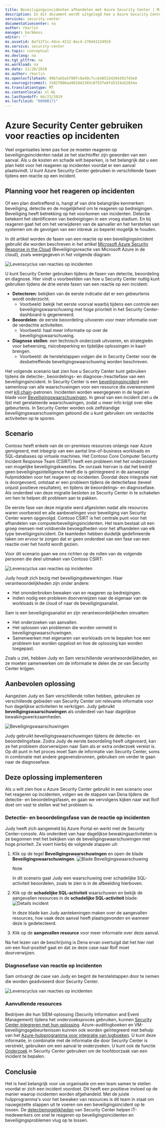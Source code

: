```yaml
---
title: Beveiligingsincidenten afhandelen met Azure Security Center | Microsoft Docs
description: In dit document wordt uitgelegd hoe u Azure Security Center kunt gebruiken voor een scenario waarin u op een incident moet reageren.
services: security-center
documentationcenter: na
author: rkarlin
manager: barbkess
editor: ''
ms.assetid: 8af12f1c-4dce-4212-8ac4-170d4313492d
ms.service: security-center
ms.topic: conceptual
ms.devlang: na
ms.tgt_pltfrm: na
ms.workload: na
ms.date: 11/28/2018
ms.author: rkarlin
ms.openlocfilehash: 99bfab5a5f80fc0a49c7cc6405154394391f43e0
ms.sourcegitcommit: 3102f886aa962842303c8753fe8fa5324a52834a
ms.translationtype: MT
ms.contentlocale: nl-NL
ms.lasthandoff: 04/23/2019
ms.locfileid: "60908171"
---
```

# <a name="using-azure-security-center-for-an-incident-response"></a>Azure Security Center gebruiken voor reacties op incidenten
Veel organisaties leren pas hoe ze moeten reageren op beveiligingsincidenten nadat ze het slachtoffer zijn geworden van een aanval. Als u de kosten en schade wilt beperken, is het belangrijk dat u een plan hebt voor het reageren op incidenten voordat er een aanval plaatsvindt. U kunt Azure Security Center gebruiken in verschillende fasen tijdens een reactie op een incident.

## <a name="incident-response-planning"></a>Planning voor het reageren op incidenten
Of een plan doeltreffend is, hangt af van drie belangrijke kenmerken: beveiliging, detectie en de mogelijkheid om te reageren op bedreigingen. Beveiliging heeft betrekking op het voorkomen van incidenten. Detectie betekent het identificeren van bedreigingen in een vroeg stadium. En bij reageren gaat het om het verwijderen van de aanvaller en het herstellen van systemen om de gevolgen van een inbreuk zo beperkt mogelijk te houden.

In dit artikel worden de fasen van een reactie op een beveiligingsincident gebruikt die worden beschreven in het artikel [Microsoft Azure Security Response in the Cloud](https://gallery.technet.microsoft.com/Azure-Security-Response-in-dd18c678) (Beveiligingsreactie van Microsoft Azure in de cloud), zoals weergegeven in het volgende diagram:

![Levenscyclus van reacties op incidenten](./media/security-center-incident-response/security-center-incident-response-fig1.png)

U kunt Security Center gebruiken tijdens de fasen van detectie, beoordeling en diagnose. Hier vindt u voorbeelden van hoe u Security Center nuttig kunt gebruiken tijdens de drie eerste fasen van een reactie op een incident:

* **Detecteren**: bekijken van de eerste indicatie dat er een gebeurtenis wordt onderzocht.
  * Voorbeeld: bekijk het eerste voorval waarbij tijdens een controle een beveiligingswaarschuwing met hoge prioriteit in het Security Center-dashboard is gegenereerd.
* **Beoordelen**: de eerste beoordeling uitvoeren voor meer informatie over de verdachte activiteiten.
  * Voorbeeld: haal meer informatie op over de beveiligingswaarschuwing.
* **Diagnose stellen**: een technisch onderzoek uitvoeren, en strategieën voor beheersing, risicobeperking en tijdelijke oplossingen in kaart brengen.
  * Voorbeeld: de herstelstappen volgen die in Security Center voor de desbetreffende beveiligingswaarschuwing worden beschreven.

Het volgende scenario laat zien hoe u Security Center kunt gebruiken tijdens de detectie-, beoordelings- en diagnose-/reactiefase van een beveiligingsincident. In Security Center is een [beveiligingsincident](security-center-incident.md) een samenloop van alle waarschuwingen voor een resource die overeenstemt met [kill chain](https://blogs.technet.microsoft.com/office365security/addressing-your-cxos-top-five-cloud-security-concerns/)-patronen. Incidenten worden weergegeven in de tegel en blade voor [Beveiligingswaarschuwingen](security-center-managing-and-responding-alerts.md). In geval van een incident ziet u de lijst met gerelateerde waarschuwingen, zodat u meer info krijgt over elke gebeurtenis. In Security Center worden ook zelfstandige beveiligingswaarschuwingen getoond die u kunt gebruiken om verdachte activiteiten op te sporen.

## <a name="scenario"></a>Scenario
Contoso heeft enkele van de on-premises resources onlangs naar Azure gemigreerd, met inbegrip van een aantal line-of-business workloads en SQL-databases op virtuele machines. Het Contoso Core Computer Security Incident Response Team (CSIRT) heeft een probleem met het onderzoeken van mogelijke beveiligingskwesties. De oorzaak hiervan is dat het bedrijf geen beveiligingsintelligence heeft die is geïntegreerd in de aanwezige hulpmiddelen voor het reageren op incidenten. Doordat deze integratie niet is doorgevoerd, ontstaat er een probleem tijdens de detectiefase (teveel onjuist positieve resultaten), en tijdens de beoordelings- en diagnosefase. Als onderdeel van deze migratie besloten ze Security Center in te schakelen om hen te helpen dit probleem aan te pakken.

De eerste fase van deze migratie werd afgesloten nadat alle resources waren voorbereid en alle aanbevelingen voor beveiliging van Security Center waren opgevolgd. Contoso CSIRT is het centrale punt voor het afhandelen van computerbeveiligingsincidenten. Het team bestaat uit een groep mensen met voldoende bevoegdheden voor het afhandelen van elk type beveiligingsincident. De teamleden hebben duidelijk gedefinieerde taken om ervoor te zorgen dat er geen onderdeel van een fase van een reactie over het hoofd wordt gezien.

Voor dit scenario gaan we ons richten op de rollen van de volgende personen die deel uitmaken van Contoso CSIRT:

![Levenscyclus van reacties op incidenten](./media/security-center-incident-response/security-center-incident-response-fig2.png)

Judy houdt zich bezig met beveiligingsbewerkingen. Haar verantwoordelijkheden zijn onder andere:

* Het ononderbroken bewaken van en reageren op bedreigingen.
* Indien nodig een probleem doorverwijzen naar de eigenaar van de workloads in de cloud of naar de beveiligingsanalist.

Sam is een beveiligingsanalist en zijn verantwoordelijkheden omvatten:

* Het onderzoeken van aanvallen.
* Het oplossen van problemen die worden vermeld in beveiligingswaarschuwingen.
* Samenwerken met eigenaren van workloads om te bepalen hoe een probleem kan worden opgelost en hoe de oplossing kan worden toegepast.

Zoals u ziet, hebben Judy en Sam verschillende verantwoordelijkheden, en ze moeten samenwerken om de informatie te delen die ze van Security Center krijgen.

## <a name="recommended-solution"></a>Aanbevolen oplossing
Aangezien Judy en Sam verschillende rollen hebben, gebruiken ze verschillende gebieden van Security Center om relevante informatie voor hun dagelijkse activiteiten te verkrijgen. Judy gebruikt **beveiligingswaarschuwingen** als onderdeel van haar dagelijkse bewakingswerkzaamheden.

![Beveiligingswaarschuwingen](./media/security-center-incident-response/security-center-incident-response-fig3.png)

Judy gebruikt beveiligingswaarschuwingen tijdens de detectie- en beoordelingsfase. Zodra Judy de eerste beoordeling heeft uitgevoerd, kan ze het probleem doorverwijzen naar Sam als er extra onderzoek vereist is. Op dit punt in het proces moet Sam de informatie van Security Center, soms in combinatie met andere gegevensbronnen, gebruiken om verder te gaan naar de diagnosefase.

## <a name="how-to-implement-this-solution"></a>Deze oplossing implementeren
Als u wilt zien hoe u Azure Security Center gebruikt in een scenario voor het reageren op incidenten, volgen we de stappen van Dena tijdens de detectie- en beoordelingsfasen, en gaan we vervolgens kijken naar wat Rolf doet om vast te stellen wat het probleem is.

### <a name="detect-and-assess-incident-response-stages"></a>Detectie- en beoordelingsfase van de reactie op incidenten
Judy heeft zich aangemeld bij Azure Portal en werkt met de Security Center-console. Als onderdeel van haar dagelijkse bewakingsactiviteiten is ze begonnen met het bekijken van de beveiligingswaarschuwingen met hoge prioriteit. Ze voert hierbij de volgende stappen uit:

1. Klik op de tegel **Beveiligingswaarschuwingen** en open de blade **Beveiligingswaarschuwingen**.
    ![Blade Beveiligingswaarschuwing](./media/security-center-incident-response/security-center-incident-response-fig4.png)

   > [!NOTE]
   > In dit scenario gaat Judy een waarschuwing over schadelijke SQL-activiteit beoordelen, zoals te zien is in de afbeelding hierboven.
   >
   >
2. Klik op de **schadelijke SQL-activiteit** waarschuwen en bekijk de aangevallen resources in de **schadelijke SQL-activiteit** blade:  ![Details incident](./media/security-center-incident-response/security-center-incident-response-fig5.png)

    In deze blade kan Judy aantekeningen maken over de aangevallen resources, hoe vaak deze aanval heeft plaatsgevonden en wanneer deze is gedetecteerd.
3. Klik op de **aangevallen resource** voor meer informatie over deze aanval.

Na het lezen van de beschrijving is Dena ervan overtuigd dat het hier niet om een fout-positief gaat en dat ze deze case naar Rolf moet doorverwijzen.

### <a name="diagnose-incident-response-stage"></a>Diagnosefase van reactie op incidenten
Sam ontvangt de case van Judy en begint de herstelstappen door te nemen die worden geadviseerd door Security Center.

![Levenscyclus van reacties op incidenten](./media/security-center-incident-response/security-center-incident-response-fig6.png)

### <a name="additional-resources"></a>Aanvullende resources
Bedrijven die hun SIEM-oplossing (Security Information and Event Management) tijdens het onderzoeksproces gebruiken, kunnen [Security Center integreren met hun oplossing](security-center-integrating-alerts-with-log-integration.md). Azure-auditlogboeken en VM-beveiligingsgebeurtenissen kunnen ook worden geïntegreerd met behulp van het [Azure-hulpprogramma voor integratie van logboeken](https://azure.microsoft.com/blog/introducing-hdinsight-integration-with-azure-log-analytics/). U kunt deze informatie, in combinatie met de informatie die door Security Center is verstrekt, gebruiken om een aanval te onderzoeken. U kunt ook de functie [Onderzoek](https://docs.microsoft.com/azure/security-center/security-center-investigation) in Security Center gebruiken om de hoofdoorzaak van een incident te bepalen.

## <a name="conclusion"></a>Conclusie
Het is heel belangrijk voor uw organisatie om een team samen te stellen voordat er zich een incident voordoet. Dit heeft een positieve invloed op de manier waarop incidenten worden afgehandeld. Met de juiste hulpprogramma's voor het bewaken van resources is dit team in staat om nauwgezette stappen uit te voeren om een beveiligingsincident op te lossen. De [detectiemogelijkheden](security-center-detection-capabilities.md) van Security Center helpen IT-medewerkers om snel te reageren op beveiligingsincidenten en beveiligingsproblemen vlug op te lossen.
